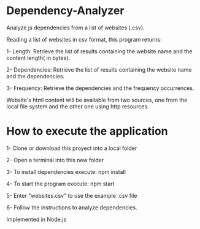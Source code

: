 # Dependency-Analyzer
Analyze js dependencies from a list of websites (.csv).

Reading a list of websites in csv format, this program returns:

1- Length:
Retrieve the list of results containing the website name and the content length( in bytes).

2- Dependencies:
Retrieve the list of results containing the website name and the dependencies.

3- Frequency:
Retrieve the dependencies and the frequency occurrences.

Website's html content will be available from two sources, one from the local file system and the other one using http resources. 

# How to execute the application

1- Clone or download this proyect into a local folder

2- Open a terminal into this new folder

3- To install dependencies execute: npm install

4- To start the program execute: npm start

5- Enter "websites.csv" to use the example .csv file

6- Follow the instructions to analyze dependencies.

Implemented in Node.js
